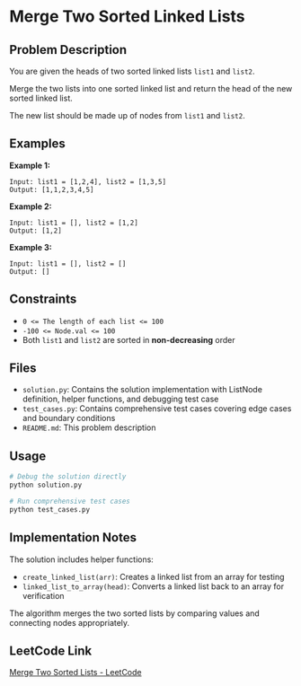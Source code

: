 # Merge Two Sorted Linked Lists

## Problem Description

You are given the heads of two sorted linked lists `list1` and `list2`.

Merge the two lists into one sorted linked list and return the head of the new sorted linked list.

The new list should be made up of nodes from `list1` and `list2`.

## Examples

**Example 1:**
```
Input: list1 = [1,2,4], list2 = [1,3,5]
Output: [1,1,2,3,4,5]
```

**Example 2:**
```
Input: list1 = [], list2 = [1,2]
Output: [1,2]
```

**Example 3:**
```
Input: list1 = [], list2 = []
Output: []
```

## Constraints

- `0 <= The length of each list <= 100`
- `-100 <= Node.val <= 100`
- Both `list1` and `list2` are sorted in **non-decreasing** order

## Files

- `solution.py`: Contains the solution implementation with ListNode definition, helper functions, and debugging test case
- `test_cases.py`: Contains comprehensive test cases covering edge cases and boundary conditions
- `README.md`: This problem description

## Usage

```bash
# Debug the solution directly
python solution.py

# Run comprehensive test cases
python test_cases.py
```

## Implementation Notes

The solution includes helper functions:
- `create_linked_list(arr)`: Creates a linked list from an array for testing
- `linked_list_to_array(head)`: Converts a linked list back to an array for verification

The algorithm merges the two sorted lists by comparing values and connecting nodes appropriately.

## LeetCode Link

[Merge Two Sorted Lists - LeetCode](https://leetcode.com/problems/merge-two-sorted-lists/) 
